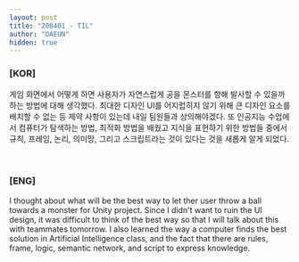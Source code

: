 ```yaml
---
layout: post
title: "200401 - TIL"
author: "DAEUN"
hidden: true
---
```


### [KOR]
게임 화면에서 어떻게 하면 사용자가 자연스럽게 공을 몬스터를 향해 발사할 수 있을까 하는 방법에 대해 생각했다. 최대한 디자인 UI를 어지럽히지 않기 위해 큰 디자인 요소를 배치할 수 없는 등 제약 사항이 있는데 내일 팀원들과 상의해야겠다. 또 인공지능 수업에서 컴퓨터가 탐색하는 방법, 최적화 방법을 배웠고 지식을 표현하기 위한 방법들 중에서 규칙, 프레임, 논리, 의미망, 그리고 스크립트라는 것이 있다는 것을 새롭게 알게 되었다.
<br><br><br>
### [ENG]
I thought about what will be the best way to let ther user throw a ball towards a monster for Unity project. Since I didn't want to ruin the UI design, it was difficult to think of the best way so that I will talk about this with teammates tomorrow. I also learned the way a computer finds the best solution in Artificial Intelligence class, and the fact that there are rules, frame, logic, semantic network, and script to express knowledge.